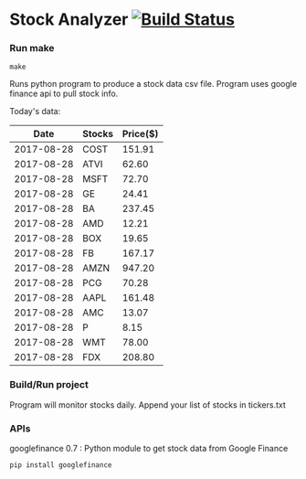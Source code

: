 # Stock Analyzer [![Build Status](https://travis-ci.org/ogoyal/StockAnalyzer.svg?branch=master)](https://travis-ci.org/ogoyal/StockAnalyzer)

### Run make
```
make
```

Runs python program to produce a stock data csv file. Program uses google finance api to pull stock info.

Today's data:

| Date| Stocks| Price($) | 
| --- | --- | ---  | 
| 2017-08-28| COST| 151.91 | 
| 2017-08-28| ATVI| 62.60 | 
| 2017-08-28| MSFT| 72.70 | 
| 2017-08-28| GE| 24.41 | 
| 2017-08-28| BA| 237.45 | 
| 2017-08-28| AMD| 12.21 | 
| 2017-08-28| BOX| 19.65 | 
| 2017-08-28| FB| 167.17 | 
| 2017-08-28| AMZN| 947.20 | 
| 2017-08-28| PCG| 70.28 | 
| 2017-08-28| AAPL| 161.48 | 
| 2017-08-28| AMC| 13.07 | 
| 2017-08-28| P| 8.15 | 
| 2017-08-28| WMT| 78.00 | 
| 2017-08-28| FDX| 208.80 | 

### Build/Run project

Program will monitor stocks daily. Append your list of stocks in tickers.txt

### APIs
googlefinance 0.7 : Python module to get stock data from Google Finance

```
pip install googlefinance
```

